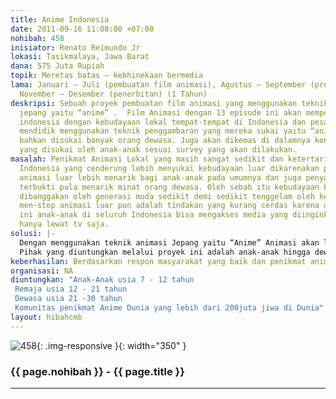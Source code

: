 ```yaml
---
title: Anime Indonesia
date: 2011-09-16 11:08:00 +07:00
nohibah: 458
inisiator: Renato Reimundo Jr
lokasi: Tasikmalaya, Jawa Barat
dana: 575 Juta Rupiah
topik: Meretas batas – kebhinekaan bermedia
lama: Januari – Juli (pembuatan film animasi), Agustus – September (promosi), dan
  November – Desember (penerbitan) (1 Tahun)
deskripsi: Sebuah proyek pembuatan film animasi yang menggunakan teknik animasi 2D
  jepang yaitu “anime” .  Film Animasi dengan 13 episode ini akan memperkenalkan anak-anak
  indonesia dengan kebudayaan lokal tempat-tempat di Indonesia dan pesan moral yang
  mendidik menggunakan teknik penggambaran yang mereka sukai yaitu “anime” dan juga
  bahkan disukai banyak orang dewasa. Juga akan dikemas di dalamnya konten-konten
  yang disukai oleh anak-anak sesuai survey yang akan dilakukan.
masalah: Penikmat Animasi Lokal yang masih sangat sedikit dan ketertarikan anak-anak
  Indonesia yang cenderung lebih menyukai kebudayaan luar dikarenakan penyajian/teknik
  animasi luar lebih menarik bagi anak-anak pada umumnya dan juga penyajian tersebut
  terbukti pula menarik minat orang dewasa. Oleh sebab itu kebudayaan kita yang seharusnya
  dibanggakan oleh generasi muda sedikit demi sedikit tenggelam oleh kebudayaan asing,
  men-stop animasi luar pun adalah tindakan yang kurang cerdas karena di zaman informasi
  ini anak-anak di seluruh Indonesia bisa mengakses media yang diinginkan tidak perlu
  hanya lewat tv saja.
solusi: |-
  Dengan menggunakan teknik animasi Jepang yaitu “Anime” Animasi akan lebih terlihat hidup dan menarik, dan juga Animasi ini akan di bumbui dengan muatan-muatan lokal seperti tempat, kebudayaan, mitos, nama, dan produk lokal sehingga animasi ini selain sebagai hiburan dapat juga sebagai alat pengenal kebudayaan Nasional.
  Pihak yang diuntungkan melalui proyek ini adalah anak-anak hingga dewasa dan komunitas penikmat anime dunia yang lebih dari 200 juta jiwa.
keberhasilan: Berdasarkan respon masyarakat yang baik dan penikmat animasi yang puas
organisasi: NA
diuntungkan: "Anak-Anak usia 7 - 12 tahun
 Remaja usia 12 - 21 tahun
 Dewasa usia 21 -30 tahun
 Komunitas penikmat Anime Dunia yang lebih dari 200juta jiwa di Dunia"
layout: hibahcmb
---
```


![458](/static/img/hibahcmb/458.png){: .img-responsive }{: width="350" }

### {{ page.nohibah }} - {{ page.title }}

---
